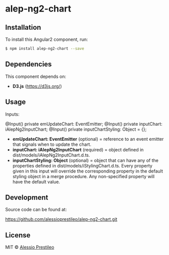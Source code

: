 # alep-ng2-chart

## Installation

To install this Angular2 component, run:

```bash
$ npm install alep-ng2-chart --save
```

## Dependencies

This component depends on:

- **D3.js** (https://d3js.org/)

## Usage

Inputs:

  @Input() private emUpdateChart: EventEmitter<any>;
  @Input() private inputChart: iAlepNg2InputChart;
  @Input() private inputChartStyling: Object = {};

- **emUpdateChart: EventEmitter<any>** (optional) = reference to an event emitter that signals when to update the chart.
- **inputChart: iAlepNg2InputChart** (required) = object defined in dist/models/iAlepNg2InputChart.d.ts.
- **inputChartStyling: Object** (optional) = object that can have any of the properties defined in dist/models/iStylingChart.d.ts. Every property given in this input will override the corresponding property in the default styling object in a merge procedure. Any non-specified property will have the default value. 

## Development

Source code can be found at:

https://github.com/alessioprestileo/alep-ng2-chart.git

## License

MIT © [Alessio Prestileo](alessioprestileo@gmail.com)
